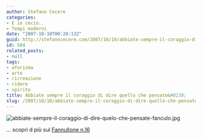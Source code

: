```yaml
---
author: Stefano Cecere
categories:
- E io cecio..
- Tempi moderni
date: "2007-10-10T00:20:13Z"
guid: http://stefanocecere.com/2007/10/10/abbiate-sempre-il-coraggio-di-dire-quello-che-pensate/
id: 584
related_posts:
- null
tags:
- aforisma
- arte
- ricreazione
- ridere
- spirito
title: Abbiate sempre il coraggio di dire quello che pensate&#8230;
slug: /2007/10/10/abbiate-sempre-il-coraggio-di-dire-quello-che-pensate/
---
```


![abbiate-sempre-il-coraggio-di-dire-quelo-che-pensate-fanculo.jpg](http://stefanocecere.com/wp-content/uploads/sites/3/2007/10/abbiate-sempre-il-coraggio-di-dire-quelo-che-pensate-fanculo.jpg)

&#8230; scopri d più sul [Fannullone n.16](http://www.ilfannullone.it/articoli/fannullone-16/)